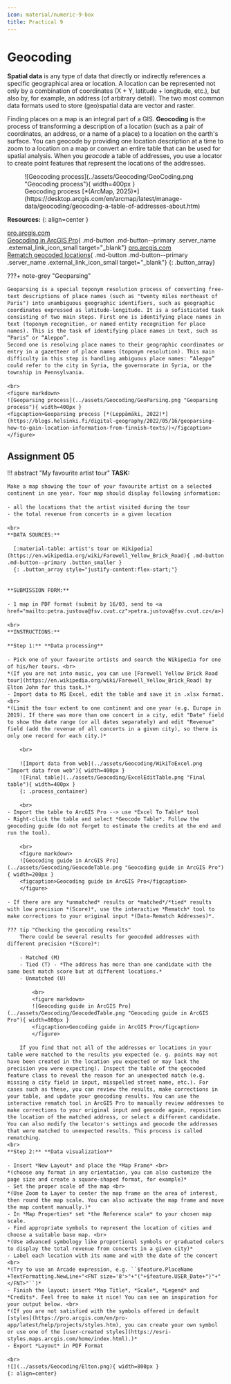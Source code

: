 ```yaml
---
icon: material/numeric-9-box
title: Practical 9
---
```

# Geocoding

**Spatial data** is any type of data that directly or indirectly references a specific geographical area or location. A location can be represented not only by a combination of coordinates (X + Y, latitude + longitude, etc.), but also by, for example, an address (of arbitrary detail). The two most common data formats used to store (geo)spatial data are vector and raster.

Finding places on a map is an integral part of a GIS. **Geocoding** is the process of transforming a description of a location (such as a pair of coordinates, an address, or a name of a place) to a location on the earth's surface. You can geocode by providing one location description at a time to zoom to a location on a map or convert an entire table that can be used for spatial analysis. When you *geocode* a table of addresses, you use a locator to create point features that represent the locations of the addresses.

<figure markdown>
![Geocoding process](../assets/Geocoding/GeoCoding.png "Geocoding process"){ width=400px }
    <figcaption>Geocoding process [*(ArcMap, 2025)*](https://desktop.arcgis.com/en/arcmap/latest/manage-data/geocoding/geocoding-a-table-of-addresses-about.htm)</figcaption> 
</figure>

__Resources:__
{: align=center }

[<span>pro.arcgis.com</span><br>Geocoding in ArcGIS Pro](https://pro.arcgis.com/en/pro-app/latest/help/data/geocoding/convert-a-table-to-locations-on-the-map.htm){ .md-button .md-button--primary .server_name .external_link_icon_small target="_blank"}
[<span>pro.arcgis.com</span><br>Rematch geocoded locations](https://pro.arcgis.com/en/pro-app/latest/help/data/geocoding/rematch-locations-converted-from-a-table.htm){ .md-button .md-button--primary .server_name .external_link_icon_small target="_blank"}
{: .button_array}

???+ note-grey "Geoparsing"

    Geoparsing is a special toponym resolution process of converting free-text descriptions of place names (such as "twenty miles northeast of Paris") into unambiguous geographic identifiers, such as geographic coordinates expressed as latitude-longitude. It is a sofisticated task consisting of two main steps. First one is identifying place names in text (toponym recognition, or named entity recognition for place names). This is the task of identifying place names in text, such as “Paris” or “Aleppo”.
    Second one is resolving place names to their geographic coordinates or entry in a gazetteer of place names (toponym resolution). This main difficulty in this step is handling ambiguous place names: “Aleppo” could refer to the city in Syria, the governorate in Syria, or the township in Pennsylvania.
    
    <br>
    <figure markdown>
    ![Geoparsing process](../assets/Geocoding/GeoParsing.png "Geoparsing process"){ width=400px }
    <figcaption>Geoparsing process [*(Leppämäki, 2022)*](https://blogs.helsinki.fi/digital-geography/2022/05/16/geoparsing-how-to-gain-location-information-from-finnish-texts/)</figcaption> 
    </figure>



<source src="../assets/Geocoding/Elton.mp4" type="video/mp4">

## Assignment 05
!!! abstract "My favourite artist tour"
    **TASK:**

    Make a map showing the tour of your favourite artist on a selected continent in one year. Your map should display following information:
    
    - all the locations that the artist visited during the tour
    - the total revenue from concerts in a given location

    <br>
    **DATA SOURCES:**
    
      [:material-table: artist's tour on Wikipedia](https://en.wikipedia.org/wiki/Farewell_Yellow_Brick_Road){ .md-button .md-button--primary .button_smaller }
      {: .button_array style="justify-content:flex-start;"}
    
    
    **SUBMISSION FORM:**

    - 1 map in PDF format (submit by 16/03, send to <a href="mailto:petra.justova@fsv.cvut.cz">petra.justova@fsv.cvut.cz</a>)
    
    <br>
    **INSTRUCTIONS:**
    
    **Step 1:** **Data processing**

    - Pick one of your favourite artists and search the Wikipedia for one of his/her tours. <br>
    *(If you are not into music, you can use [Farewell Yellow Brick Road tour](https://en.wikipedia.org/wiki/Farewell_Yellow_Brick_Road) by Elton John for this task.)*
    - Import data to MS Excel, edit the table and save it in .xlsx format.  <br>
    *(Limit the tour extent to one continent and one year (e.g. Europe in 2019). If there was more than one concert in a city, edit "Date" field to show the date range (or all dates separately) and edit "Revenue" field (add the revenue of all concerts in a given city), so there is only one record for each city.)*
        
        <br>

        ![Import data from web](../assets/Geocoding/WikiToExcel.png "Import data from web"){ width=400px }
        ![Final table](../assets/Geocoding/ExcelEditTable.png "Final table"){ width=400px }
        {: .process_container}

        <br>
    - Import the table to ArcGIS Pro --> use *Excel To Table* tool
    - Right-click the table and select *Geocode Table*. Follow the geocoding guide (do not forget to estimate the credits at the end and run the tool).

        <br>
        <figure markdown>
        ![Geocoding guide in ArcGIS Pro](../assets/Geocoding/GeocodeTable.png "Geocoding guide in ArcGIS Pro"){ width=200px }
        <figcaption>Geocoding guide in ArcGIS Pro</figcaption> 
        </figure>

    - If there are any *unmatched* results or *matched*/*tied* results with low precision *(Score)*, use the interactive *Rematch* tool to make corrections to your original input *(Data-Rematch Addresses)*.

    ??? tip "Checking the geocoding results"
        There could be several results for geocoded addresses with different precision *(Score)*:
            
        - Matched (M)
        - Tied (T) - *The address has more than one candidate with the same best match score but at different locations.*
        - Unmatched (U)

            <br>
            <figure markdown>
            ![Geocoding guide in ArcGIS Pro](../assets/Geocoding/GeocodedTable.png "Geocoding guide in ArcGIS Pro"){ width=800px }
            <figcaption>Geocoding guide in ArcGIS Pro</figcaption> 
            </figure>
        
        If you find that not all of the addresses or locations in your table were matched to the results you expected (e. g. points may not have been created in the location you expected or may lack the precision you were expecting). Inspect the table of the geocoded feature class to reveal the reason for an unexpected match (e.g. missing a city field in input, misspelled street name, etc.). For cases such as these, you can review the results, make corrections in your table, and update your geocoding results. You can use the interactive rematch tool in ArcGIS Pro to manually review addresses to make corrections to your original input and geocode again, reposition the location of the matched address, or select a different candidate. You can also modify the locator's settings and geocode the addresses that were matched to unexpected results. This process is called rematching.
    <br>
    **Step 2:** **Data visualization**

    - Insert *New Layout* and place the *Map Frame* <br>
    *(choose any format in any orientation, you can also customize the page size and create a square-shaped format, for example)*
    - Set the proper scale of the map <br>
    *(Use Zoom to Layer to center the map frame on the area of interest, then round the map scale. You can also activate the map frame and move the map content manually.)*
    - In *Map Properties* set *the Reference scale* to your chosen map scale.
    - Find appropriate symbols to represent the location of cities and choose a suitable base map. <br>
    *(Use advanced symbology like proportional symbols or graduated colors to display the total revenue from concerts in a given city)*
    - Label each location with its name and with the date of the concert <br>
    *(Try to use an Arcade expression, e.g. ``$feature.PlaceName +TextFormatting.NewLine+"<FNT size='8'>"+"("+$feature.USER_Date+")"+"</FNT>"``)*
    - Finish the layout: insert *Map Title*, *Scale*, *Legend* and *Credits*. Feel free to make it nice! You can see an inspiration for your output below. <br>
    *(If you are not satisfied with the symbols offered in default [styles](https://pro.arcgis.com/en/pro-app/latest/help/projects/styles.htm), you can create your own symbol or use one of the [user-created styles](https://esri-styles.maps.arcgis.com/home/index.html).)*
    - Export *Layout* in PDF Format

    <br>
    ![](../assets/Geocoding/Elton.png){ width=800px }
    {: align=center}

    